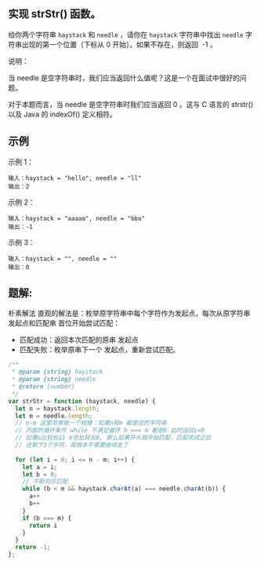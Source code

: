 ## 实现 strStr() 函数。

给你两个字符串 `haystack` 和 `needle` ，请你在 `haystack` 字符串中找出 `needle` 字符串出现的第一个位置（下标从 0 开始）。如果不存在，则返回  -1 。

说明：

当 needle 是空字符串时，我们应当返回什么值呢？这是一个在面试中很好的问题。

对于本题而言，当 needle 是空字符串时我们应当返回 0 。这与 C 语言的 strstr() 以及 Java 的 indexOf() 定义相符。


## 示例

示例 1：
```
输入：haystack = "hello", needle = "ll"
输出：2
```

示例 2：
```
输入：haystack = "aaaaa", needle = "bba"
输出：-1
```

示例 3：
```
输入：haystack = "", needle = ""
输出：0
```

## 题解:
朴素解法
直观的解法是：枚举原字符串中每个字符作为发起点，每次从原字符串 发起点和匹配串 首位开始尝试匹配：
- 匹配成功：返回本次匹配的原串 发起点
- 匹配失败：枚举原串下一个 发起点，重新尝试匹配。


```js
/**
 * @param {string} haystack
 * @param {string} needle
 * @return {number}
 */
var strStr = function (haystack, needle) {
  let n = haystack.length;
  let m = needle.length;
  // n-m 这里简单做一个梳理：如果n和m 都是空的字符串
  // 内部的循环条件 while 不满足循环 b === m 都是0 此时返回i=0
  // 如果n比较长11 m也比较长8, 那么如果开头就开始匹配，匹配完成之后
  // 还剩下3个字符，就根本不需要继续走了
  
  for (let i = 0; i <= n - m; i++) {
    let a = i;
    let b = 0;
    // 不断向后匹配
    while (b < m && haystack.charAt(a) === needle.charAt(b)) {
      a++
      b++
    }
    if (b === m) {
      return i
    }
  }
  return -1;
};
```



